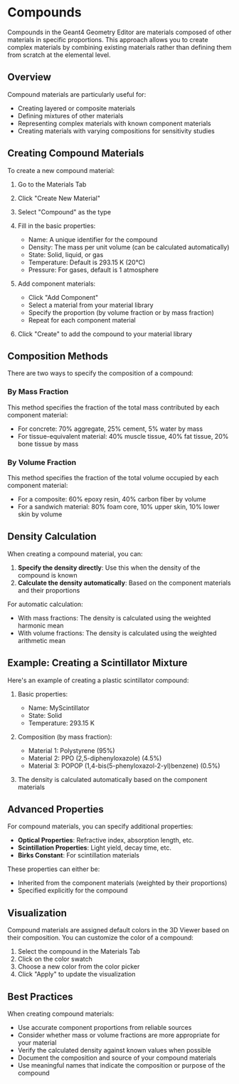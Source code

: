 # Compounds

Compounds in the Geant4 Geometry Editor are materials composed of other materials in specific proportions. This approach allows you to create complex materials by combining existing materials rather than defining them from scratch at the elemental level.

## Overview

Compound materials are particularly useful for:

- Creating layered or composite materials
- Defining mixtures of other materials
- Representing complex materials with known component materials
- Creating materials with varying compositions for sensitivity studies

## Creating Compound Materials

To create a new compound material:

1. Go to the Materials Tab
2. Click "Create New Material"
3. Select "Compound" as the type
4. Fill in the basic properties:
   - Name: A unique identifier for the compound
   - Density: The mass per unit volume (can be calculated automatically)
   - State: Solid, liquid, or gas
   - Temperature: Default is 293.15 K (20°C)
   - Pressure: For gases, default is 1 atmosphere

5. Add component materials:
   - Click "Add Component"
   - Select a material from your material library
   - Specify the proportion (by volume fraction or by mass fraction)
   - Repeat for each component material

6. Click "Create" to add the compound to your material library

## Composition Methods

There are two ways to specify the composition of a compound:

### By Mass Fraction

This method specifies the fraction of the total mass contributed by each component material:

- For concrete: 70% aggregate, 25% cement, 5% water by mass
- For tissue-equivalent material: 40% muscle tissue, 40% fat tissue, 20% bone tissue by mass

### By Volume Fraction

This method specifies the fraction of the total volume occupied by each component material:

- For a composite: 60% epoxy resin, 40% carbon fiber by volume
- For a sandwich material: 80% foam core, 10% upper skin, 10% lower skin by volume

## Density Calculation

When creating a compound material, you can:

1. **Specify the density directly**: Use this when the density of the compound is known
2. **Calculate the density automatically**: Based on the component materials and their proportions

For automatic calculation:

- With mass fractions: The density is calculated using the weighted harmonic mean
- With volume fractions: The density is calculated using the weighted arithmetic mean

## Example: Creating a Scintillator Mixture

Here's an example of creating a plastic scintillator compound:

1. Basic properties:
   - Name: MyScintillator
   - State: Solid
   - Temperature: 293.15 K

2. Composition (by mass fraction):
   - Material 1: Polystyrene (95%)
   - Material 2: PPO (2,5-diphenyloxazole) (4.5%)
   - Material 3: POPOP (1,4-bis(5-phenyloxazol-2-yl)benzene) (0.5%)

3. The density is calculated automatically based on the component materials

## Advanced Properties

For compound materials, you can specify additional properties:

- **Optical Properties**: Refractive index, absorption length, etc.
- **Scintillation Properties**: Light yield, decay time, etc.
- **Birks Constant**: For scintillation materials

These properties can either be:
- Inherited from the component materials (weighted by their proportions)
- Specified explicitly for the compound

## Visualization

Compound materials are assigned default colors in the 3D Viewer based on their composition. You can customize the color of a compound:

1. Select the compound in the Materials Tab
2. Click on the color swatch
3. Choose a new color from the color picker
4. Click "Apply" to update the visualization

## Best Practices

When creating compound materials:

- Use accurate component proportions from reliable sources
- Consider whether mass or volume fractions are more appropriate for your material
- Verify the calculated density against known values when possible
- Document the composition and source of your compound materials
- Use meaningful names that indicate the composition or purpose of the compound
